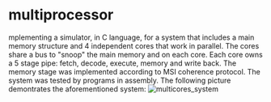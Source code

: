 # multiprocessor
mplementing a simulator, in C language, for a system that includes a main memory structure and 4 independent cores that work in parallel. The cores share a bus to "snoop" the main memory and on
each core. Each core owns a 5 stage pipe: fetch, decode, execute, memory and write back. The memory stage was implemented
according to MSI coherence protocol. The system was tested by
programs in assembly.
The following picture demontrates the aforementioned system:
![multicores_system](https://user-images.githubusercontent.com/70822357/116921418-a3341400-ac5c-11eb-959a-aa62ffab09c3.PNG)
